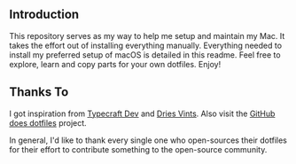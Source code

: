 ## Introduction

This repository serves as my way to help me setup and maintain my Mac. It takes the effort out of installing everything manually. Everything needed to install my preferred setup of macOS is detailed in this readme. Feel free to explore, learn and copy parts for your own dotfiles. Enjoy!


## Thanks To

I got inspiration from [Typecraft Dev](https://github.com/typecraft-dev/dotfiles) and [Dries Vints](https://github.com/driesvints/dotfiles). Also visit the [GitHub does dotfiles](https://dotfiles.github.io/) project.


In general, I'd like to thank every single one who open-sources their dotfiles for their effort to contribute something to the open-source community.
